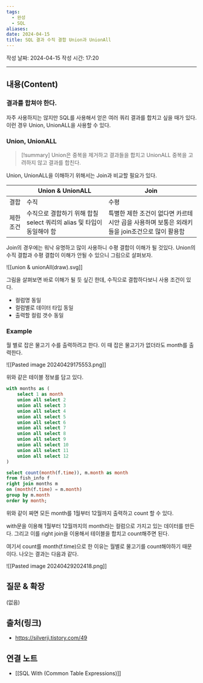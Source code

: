 ```yaml
---
tags:
  - 완성
  - SQL
aliases: 
date: 2024-04-15
title: SQL 결과 수직 결합 Union과 UnionAll
---
```

작성 날짜: 2024-04-15
작성 시간: 17:20


----
## 내용(Content)

### 결과를 합쳐야 한다.

자주 사용하지는 않지만 SQL를 사용해서 얻은 여러 쿼리 결과를 합치고 싶을 때가 있다.
이런 경우 Union, UnionALL을 사용할 수 있다.

### Union, UnionALL

>[!summary]
>Union은 중복을 제거하고 결과들을 합치고 UnionALL 중복을 고려하지 않고 결과를 합친다.

Union, UnionALL을 이해하기 위해서는 Join과 비교할 필요가 있다.


|       | Union & UnionALL                              | Join                                                   |
| ----- | --------------------------------------------- | ------------------------------------------------------ |
| 결합    | 수직                                            | 수평                                                     |
| 제한 조건 | 수직으로 결합하기 위해 합칠 select 쿼리의 alias 및 타입이 동일해야 함 | 특별한 제한 조건이 없다면 카르테시안 곱을 사용하며 보통은 외래키들을 join조건으로 많이 활용함 |

Join의 경우에는 워낙 유명하고 많이 사용하니 수평 결합이 이해가 될 것있다. Union의
수직 결합과 수평 결합이 이해가 안될 수 있으니 그림으로 살펴보자.

![[union & unionAll(draw).svg]]

그림을 살펴보면 바로 이해가 될 듯 싶긴 한데, 수직으로 결합하다보니 사용 조건이 있다.

- 컬럼명 동일
- 컬럼별로 데이터 타입 동일
- 출력할 컬럼 갯수 동일


### Example

월 별로 잡은 물고기 수를 출력하려고 한다. 이 때 잡은 물고기가 없더라도 month를 출력한다.

![[Pasted image 20240429175553.png]]

위와 같은 테이블 정보를 담고 있다. 



```sql
with months as (
    select 1 as month
    union all select 2
    union all select 3
    union all select 4
    union all select 5
    union all select 6
    union all select 7
    union all select 8
    union all select 9
    union all select 10
    union all select 11
    union all select 12
)

select count(month(f.time)), m.month as month
from fish_info f
right join months m
on (month(f.time) = m.month)
group by m.month
order by month;
```

위와 같이 짜면 모든 month를 1월부터 12월까지 출력하고 count 할 수 있다.

with문을 이용해 1월부터 12월까지의 month라는 컬럼으로 가지고 있는 데이터를 만든다. 그리고 이를 right join을 이용해서 테이블을 합치고 count해주면 된다.

여기서 count를 month(f.time)으로 한 이유는 월별로 물고기를 count해야하기 때문이다.
나오는 결과는 다음과 같다.

![[Pasted image 20240429202418.png]]
## 질문 & 확장

(없음)

## 출처(링크)

- https://silverji.tistory.com/49

## 연결 노트

- [[SQL With (Common Table Expressions)]]








